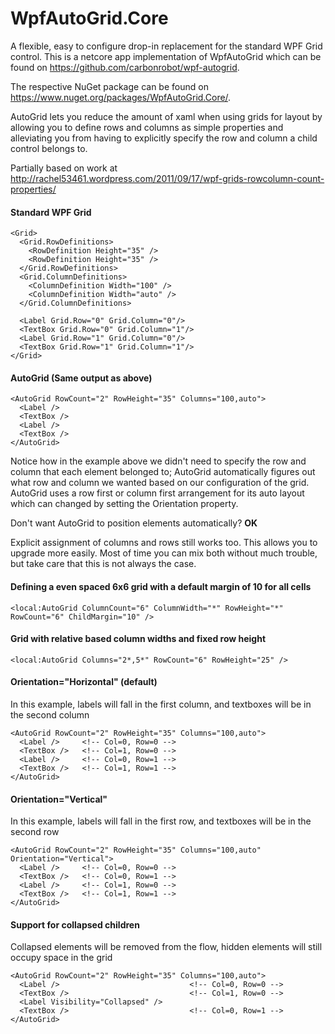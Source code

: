 # WpfAutoGrid.Core

A flexible, easy to configure drop-in replacement for the standard WPF Grid control. This is a netcore app implementation of WpfAutoGrid which can be found on https://github.com/carbonrobot/wpf-autogrid.

The respective NuGet package can be found on https://www.nuget.org/packages/WpfAutoGrid.Core/.

AutoGrid lets you reduce the amount of xaml when using grids for layout by allowing you to define rows and columns as simple properties and alleviating you from having to explicitly specify the row and column a child control belongs to.

Partially based on work at http://rachel53461.wordpress.com/2011/09/17/wpf-grids-rowcolumn-count-properties/

#### Standard WPF Grid

```
<Grid>
  <Grid.RowDefinitions>
    <RowDefinition Height="35" />
    <RowDefinition Height="35" />
  </Grid.RowDefinitions>
  <Grid.ColumnDefinitions>
    <ColumnDefinition Width="100" />
    <ColumnDefinition Width="auto" />
  </Grid.ColumnDefinitions>

  <Label Grid.Row="0" Grid.Column="0"/>
  <TextBox Grid.Row="0" Grid.Column="1"/>
  <Label Grid.Row="1" Grid.Column="0"/>
  <TextBox Grid.Row="1" Grid.Column="1"/>
</Grid>
```

#### AutoGrid (Same output as above)

```
<AutoGrid RowCount="2" RowHeight="35" Columns="100,auto">
  <Label />
  <TextBox />
  <Label />
  <TextBox />
</AutoGrid>
```

Notice how in the example above we didn't need to specify the row and column that each element belonged to; AutoGrid automatically figures out what row and column we wanted based on our configuration of the grid. AutoGrid uses a row first or column first arrangement for its auto layout which can changed by setting the Orientation property. 

Don't want AutoGrid to position elements automatically? **OK**

Explicit assignment of columns and rows still works too. This allows you to upgrade more easily. Most of time you can mix both without much trouble, but take care that this is not always the case.

#### Defining a even spaced 6x6 grid with a default margin of 10 for all cells

```
<local:AutoGrid ColumnCount="6" ColumnWidth="*" RowHeight="*" RowCount="6" ChildMargin="10" />
```

#### Grid with relative based column widths and fixed row height

```
<local:AutoGrid Columns="2*,5*" RowCount="6" RowHeight="25" />
```

#### Orientation="Horizontal" (default)

In this example, labels will fall in the first column, and textboxes will be in the second column

```
<AutoGrid RowCount="2" RowHeight="35" Columns="100,auto">
  <Label />     <!-- Col=0, Row=0 -->
  <TextBox />   <!-- Col=1, Row=0 -->
  <Label />     <!-- Col=0, Row=1 -->
  <TextBox />   <!-- Col=1, Row=1 -->
</AutoGrid>
```

#### Orientation="Vertical"

In this example, labels will fall in the first row, and textboxes will be in the second row

```
<AutoGrid RowCount="2" RowHeight="35" Columns="100,auto" Orientation="Vertical">
  <Label />     <!-- Col=0, Row=0 -->
  <TextBox />   <!-- Col=0, Row=1 -->
  <Label />     <!-- Col=1, Row=0 -->
  <TextBox />   <!-- Col=1, Row=1 -->
</AutoGrid>
```

#### Support for collapsed children

Collapsed elements will be removed from the flow, hidden elements will still occupy space in the grid

```
<AutoGrid RowCount="2" RowHeight="35" Columns="100,auto">
  <Label />                             <!-- Col=0, Row=0 -->
  <TextBox />                           <!-- Col=1, Row=0 -->
  <Label Visibility="Collapsed" />
  <TextBox />                           <!-- Col=0, Row=1 -->
</AutoGrid>
```